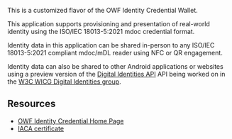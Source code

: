 This is a customized flavor of the OWF Identity Credential Wallet.

This application supports provisioning and presentation of real-world
identity using the ISO/IEC 18013-5:2021 mdoc credential format.

Identity data in this application can be shared in-person to any
ISO/IEC 18013-5:2021 compliant mdoc/mDL reader using NFC or QR
engagement.

Identity data can also be shared to other Android applications or
websites using a preview version of the
[Digital Identities API](https://wicg.github.io/digital-identities/)
API being worked on in the
[W3C WICG Digital Identities group](https://github.com/WICG/digital-identities).

## Resources

 * [OWF Identity Credential Home Page](https://github.com/openwallet-foundation-labs/identity-credential)
 * [IACA certificate](https://github.com/openwallet-foundation-labs/identity-credential/blob/main/wallet/src/main/res/raw/iaca_certificate.pem)


